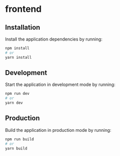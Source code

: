 # frontend

## Installation

Install the application dependencies by running:

```sh
npm install
# or
yarn install
```

## Development

Start the application in development mode by running:

```sh
npm run dev
# or
yarn dev
```

## Production

Build the application in production mode by running:

```sh
npm run build
# or
yarn build
```

